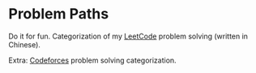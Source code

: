 # Problem Paths
Do it for fun. Categorization of my [LeetCode](https://leetcode.com/uq_zzroy/) problem solving (written in Chinese).

Extra: [Codeforces](https://github.com/youngercloud/problem-goods) problem solving categorization.
